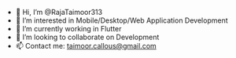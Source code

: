 - 👋 Hi, I’m @RajaTaimoor313
- 👀 I’m interested in Mobile/Desktop/Web Application Development
- 🌱 I’m currently working in Flutter
- 💞️ I’m looking to collaborate on Development
- 📫 Contact me: taimoor.callous@gmail.com
